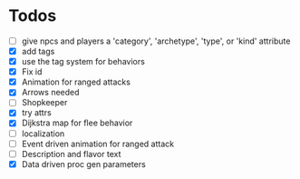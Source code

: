 # Todos

- [ ] give npcs and players a 'category', 'archetype', 'type', or 'kind' attribute
- [x] add tags
- [x] use the tag system for behaviors
- [x] Fix id
- [x] Animation for ranged attacks
- [x] Arrows needed
- [ ] Shopkeeper
- [x] try attrs
- [x] Dijkstra map for flee behavior
- [ ] localization
- [ ] Event driven animation for ranged attack
- [ ] Description and flavor text
- [x] Data driven proc gen parameters
